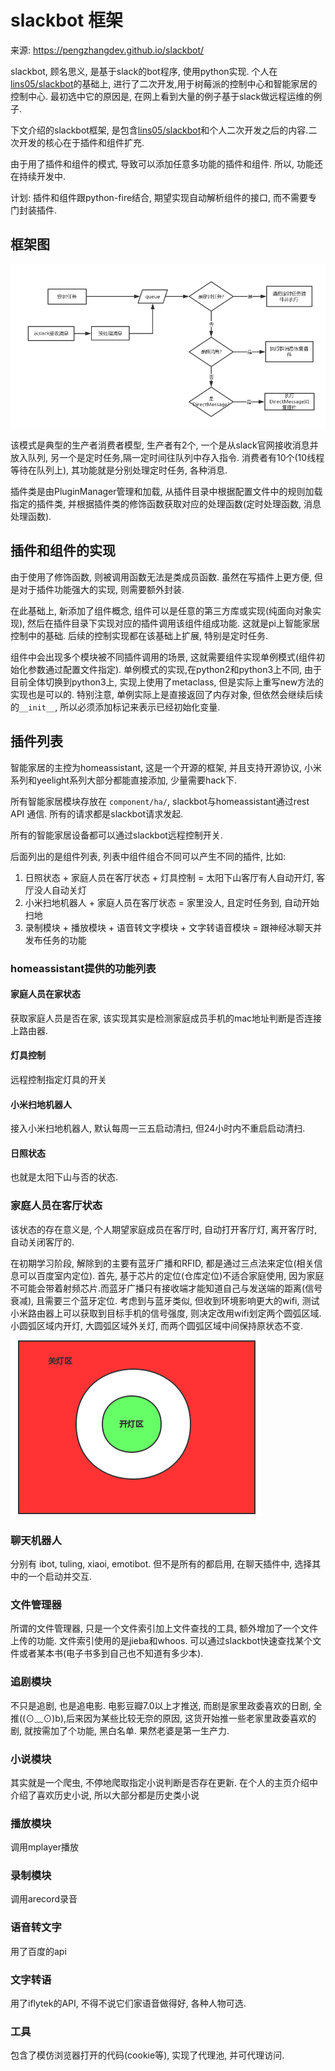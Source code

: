 # slackbot 框架

来源: https://pengzhangdev.github.io/slackbot/

slackbot, 顾名思义, 是基于slack的bot程序, 使用python实现. 个人在[lins05/slackbot](https://github.com/lins05/slackbot)的基础上, 进行了二次开发,用于树莓派的控制中心和智能家居的控制中心. 最初选中它的原因是, 在网上看到大量的例子基于slack做远程运维的例子.

下文介绍的slackbot框架, 是包含[lins05/slackbot](https://github.com/lins05/slackbot)和个人二次开发之后的内容.二次开发的核心在于插件和组件扩充.

由于用了插件和组件的模式, 导致可以添加任意多功能的插件和组件. 所以, 功能还在持续开发中.

计划: 插件和组件跟python-fire结合, 期望实现自动解析组件的接口, 而不需要专门封装插件.

## 框架图

![](assets/images/slackbot-1.png)

该模式是典型的生产者消费者模型, 生产者有2个, 一个是从slack官网接收消息并放入队列, 另一个是定时任务,隔一定时间往队列中存入指令. 消费者有10个(10线程等待在队列上), 其功能就是分别处理定时任务, 各种消息.

插件类是由PluginManager管理和加载, 从插件目录中根据配置文件中的规则加载指定的插件类, 并根据插件类的修饰函数获取对应的处理函数(定时处理函数, 消息处理函数).

## 插件和组件的实现

由于使用了修饰函数, 则被调用函数无法是类成员函数. 虽然在写插件上更方便, 但是对于插件功能强大的实现, 则需要额外封装.

在此基础上, 新添加了组件概念, 组件可以是任意的第三方库或实现(纯面向对象实现), 然后在插件目录下实现对应的插件调用该组件组成功能. 这就是pi上智能家居控制中的基础. 后续的控制实现都在该基础上扩展, 特别是定时任务.

组件中会出现多个模块被不同插件调用的场景, 这就需要组件实现单例模式(组件初始化参数通过配置文件指定). 单例模式的实现,在python2和python3上不同, 由于目前全体切换到python3上, 实现上使用了metaclass, 但是实际上重写new方法的实现也是可以的. 特别注意, 单例实际上是直接返回了内存对象, 但依然会继续后续的`__init__`, 所以必须添加标记来表示已经初始化变量.

## 插件列表

智能家居的主控为homeassistant, 这是一个开源的框架, 并且支持开源协议, 小米系列和yeelight系列大部分都能直接添加, 少量需要hack下.

所有智能家居模块存放在 `component/ha/`, slackbot与homeassistant通过rest API 通信. 所有的请求都是slackbot请求发起. 

所有的智能家居设备都可以通过slackbot远程控制开关.

后面列出的是组件列表, 列表中组件组合不同可以产生不同的插件, 比如:

1. 日照状态 + 家庭人员在客厅状态 + 灯具控制 = 太阳下山客厅有人自动开灯, 客厅没人自动关灯
2. 小米扫地机器人 + 家庭人员在客厅状态 = 家里没人, 且定时任务到, 自动开始扫地
3. 录制模块 + 播放模块 + 语音转文字模块 + 文字转语音模块 = 跟神经冰聊天并发布任务的功能

### homeassistant提供的功能列表

#### 家庭人员在家状态

获取家庭人员是否在家, 该实现其实是检测家庭成员手机的mac地址判断是否连接上路由器.

#### 灯具控制

远程控制指定灯具的开关

#### 小米扫地机器人

接入小米扫地机器人, 默认每周一三五启动清扫, 但24小时内不重启启动清扫.

#### 日照状态

也就是太阳下山与否的状态.

### 家庭人员在客厅状态

该状态的存在意义是, 个人期望家庭成员在客厅时, 自动打开客厅灯, 离开客厅时, 自动关闭客厅的.

在初期学习阶段, 解除到的主要有蓝牙广播和RFID, 都是通过三点法来定位(相关信息可以百度室内定位). 首先, 基于芯片的定位(仓库定位)不适合家庭使用, 因为家庭不可能会带着射频芯片.而蓝牙广播只有接收端才能知道自己与发送端的距离(信号衰减), 且需要三个蓝牙定位. 考虑到与蓝牙类似, 但收到环境影响更大的wifi, 测试小米路由器上可以获取到目标手机的信号强度, 则决定改用wifi划定两个圆弧区域. 小圆弧区域内开灯, 大圆弧区域外关灯, 而两个圆弧区域中间保持原状态不变. 
![](assets/images/slackbot-2.png)


### 聊天机器人

分别有 ibot, tuling, xiaoi, emotibot. 但不是所有的都启用, 在聊天插件中, 选择其中的一个启动并交互.

### 文件管理器

所谓的文件管理器, 只是一个文件索引加上文件查找的工具, 额外增加了一个文件上传的功能. 文件索引使用的是jieba和whoos. 可以通过slackbot快速查找某个文件或者某本书(电子书多到自己也不知道有多少本).

### 追剧模块

不只是追剧, 也是追电影. 电影豆瓣7.0以上才推送, 而剧是家里政委喜欢的日剧, 全推((⊙﹏⊙)b),后来因为某些比较无奈的原因,  这货开始推一些老家里政委喜欢的剧, 就按需加了个功能, 黑白名单. 果然老婆是第一生产力.

### 小说模块

其实就是一个爬虫, 不停地爬取指定小说判断是否存在更新. 在个人的主页介绍中介绍了喜欢历史小说, 所以大部分都是历史类小说

### 播放模块

调用mplayer播放

### 录制模块

调用arecord录音

### 语音转文字

用了百度的api

### 文字转语

用了iflytek的API, 不得不说它们家语音做得好, 各种人物可选.

### 工具

包含了模仿浏览器打开的代码(cookie等), 实现了代理池, 并可代理访问.
